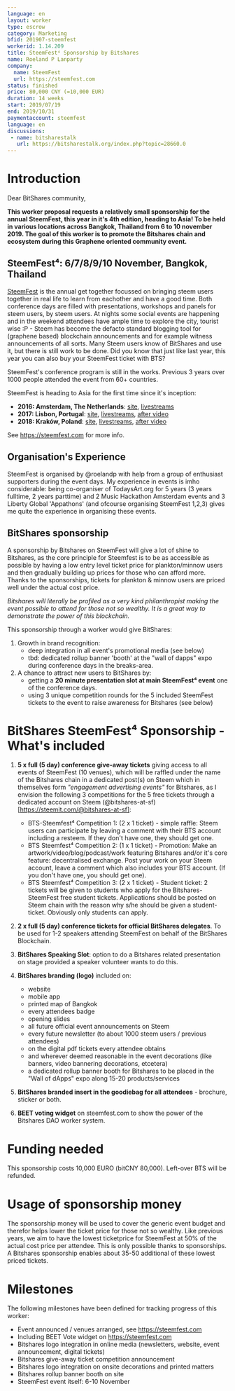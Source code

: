 ```yaml
---
language: en
layout: worker
type: escrow
category: Marketing
bfid: 201907-steemfest
workerid: 1.14.209
title: SteemFest⁴ Sponsorship by Bitshares
name: Roeland P Lanparty
company:
  name: SteemFest
  url: https://steemfest.com
status: finished
price: 80,000 CNY (=10,000 EUR)
duration: 14 weeks
start: 2019/07/19
end: 2019/10/31
paymentaccount: steemfest
language: en
discussions:
 - name: bitsharestalk
   url: https://bitsharestalk.org/index.php?topic=28660.0
---
```


# Introduction

Dear BitShares community,

**This worker proposal requests a relatively small sponsorship for the annual SteemFest, this year in it's 4th edition, heading to Asia! To be held in various locations across Bangkok, Thailand from 6 to 10 november 2019. The goal of this worker is to promote the Bitshares chain and ecosystem during this Graphene oriented community event.**

## SteemFest⁴: 6/7/8/9/10 November, Bangkok, Thailand
[SteemFest](https://steemfest.com) is the annual get together focussed
on bringing steem users together in real life to learn from eachother
and have a good time. Both conference days are filled with
presentations, workshops and panels for steem users, by steem users. At
nights some social events are happening and in the weekend attendees
have ample time to explore the city, tourist wise :P - Steem has
become the defacto standard blogging tool for (graphene based)
blockchain announcements and for example witness announcements of all
sorts. Many Steem users know of BitShares and use it, but there is still
work to be done. Did you know that just like last year, this year you can also buy your
SteemFest ticket with BTS?

SteemFest's conference program is still in the works. Previous 3 years over 1000 people attended  the event from 60+ countries.

SteemFest is heading to Asia for the first time since it's inception:
- **2016: Amsterdam, The Netherlands**: [site](https://steemfest.com/2016), [livestreams](https://www.youtube.com/watch?v=11rr8RO2oj8&list=PLuFTH4WVRM7wL3LvkpydI-KJ0K52cHolP)
- **2017: Lisbon, Portugal**: [site](https://steemfest.com/2017), [livestreams](https://www.youtube.com/watch?v=Ukng066KRH8&list=PLuFTH4WVRM7zSHdEUtu2Lo_QXzzOgptj7), [after video](https://www.youtube.com/watch?v=wz7rWNoBvJs)
- **2018: Kraków, Poland**: [site](https://steemfest.com/2018), [livestreams](https://www.youtube.com/watch?v=Ei7FPtYoWac&list=PLuFTH4WVRM7z7HhyDjG0P6EXNkRjuB6Gx), [after video](https://www.youtube.com/watch?v=1pBifgRwZyQ)

See https://steemfest.com for more info.

## Organisation's Experience
SteemFest is organised by @roelandp with help from a group of enthusiast supporters during the event days. My experience in events is imho considerable: being co-organiser of TodaysArt.org for 5 years (3 years fulltime, 2 years parttime) and 2 Music Hackathon Amsterdam events and 3 Liberty Global 'Appathons' (and ofcourse organising SteemFest 1,2,3) gives me quite the experience in organising these events.

## BitShares sponsorship
A sponsorship by Bitshares on SteemFest will give a lot of shine to Bitshares, as the core principle for Steemfest is to be as accessible as possible by having a low entry level ticket price for plankton/minnow users and then gradually building up prices for those who can afford more. Thanks to the sponsorships, tickets for plankton & minnow users are priced well under the actual cost price.

_Bitshares will literally be profiled as a very kind philanthropist making the event possible to attend for those not so wealthy. It is a great way to demonstrate the power of this blockchain._

This sponsorship through a worker would give BitShares:
1. Growth in brand recognition:
   - deep integration in all event's promotional media (see below)
   - tbd: dedicated rollup banner 'booth' at the "wall of dapps" expo during conference days in the breaks-area.
2. A chance to attract new users to BitShares by:
   - getting a **20 minute presentation slot at main SteemFest⁴ event**  one of the conference days.
   - using 3 unique competition rounds for the 5 included SteemFest tickets to the event to raise awareness for Bitshares (see below)

# BitShares SteemFest⁴ Sponsorship - What's included

1. **5 x full (5 day) conference give-away tickets** giving access to all events of SteemFest (10 venues), which will be raffled under the name of the Bitshares chain in a dedicated post(s) on Steem which in themselves form  _"engagement advertising events"_ for Bitshares, as I envision the following 3 competitions for the 5 free tickets through a dedicated account on Steem (@bitshares-at-sf)[https://steemit.com/@bitshares-at-sf]:
   - BTS-Steemfest⁴ Competition 1: (2 x 1 ticket) - simple raffle: Steem users can participate by leaving a comment with their BTS account including a resteem. If they don't have one, they should get one.
   - BTS Steemfest⁴ Competition 2: (1 x 1 ticket) - Promotion: Make an artwork/video/blog/podcast/work featuring Bitshares and/or it's core feature: decentralised exchange. Post your work on your Steem account, leave a comment which also includes your BTS account. (If you don't have one, you should get one).
   - BTS Steemfest⁴ Competition 3: (2 x 1 ticket) - Student ticket: 2 tickets will be given to students who apply for the Bitshares-SteemFest free student tickets. Applications should be posted on Steem chain with the reason why s/he should be given a student-ticket. Obviously only  students can apply.

2. **2 x full (5 day) conference tickets for official BitShares delegates**. To be used for 1-2 speakers attending SteemFest on behalf of the BitShares Blockchain.

3. **BitShares Speaking Slot**: option to do a Bitshares related presentation on stage provided a speaker volunteer wants to do this.

4. **BitShares branding (logo)** included on:
   - website
   - mobile app
   - printed map of Bangkok
   - every attendees badge
   - opening slides
   - all future official event announcements on Steem
   - every future newsletter (to about 1000 steem users / previous attendees)
   - on the digital pdf tickets every attendee obtains
   - and wherever deemed reasonable in the event decorations (like banners, video bannering decorations, etcetera)
   - a dedicated rollup banner booth for Bitshares to be placed in the "Wall of dApps" expo along 15-20 products/services

5. **BitShares branded insert in the goodiebag for all attendees** - brochure, sticker or both.

6. **BEET voting widget** on steemfest.com to show the power of the Bitshares DAO worker system.

# Funding needed

This sponsorship costs 10,000 EURO (bitCNY 80,000). Left-over BTS will be refunded.

# Usage of sponsorship money

The sponsorship money will be used to cover the generic event budget and therefor helps lower the ticket price for those not so wealthy. Like previous years, we aim to have the lowest ticketprice for SteemFest at 50% of the actual cost price per attendee. This is only possible thanks to sponsorships. A Bitshares sponsorship enables about 35-50 additional of these lowest priced tickets.

# Milestones

The following milestones have been defined for tracking progress of this worker:
- Event announced / venues arranged, see https://steemfest.com
- Including BEET Vote widget on https://steemfest.com
- Bitshares logo integration in online media (newsletters, website, event announcement, digital tickets)
- Bitshares give-away ticket competition announcement
- Bitshares logo integration on onsite decorations and printed matters
- Bitshares rollup banner booth on site
- SteemFest event itself: 6-10 November
